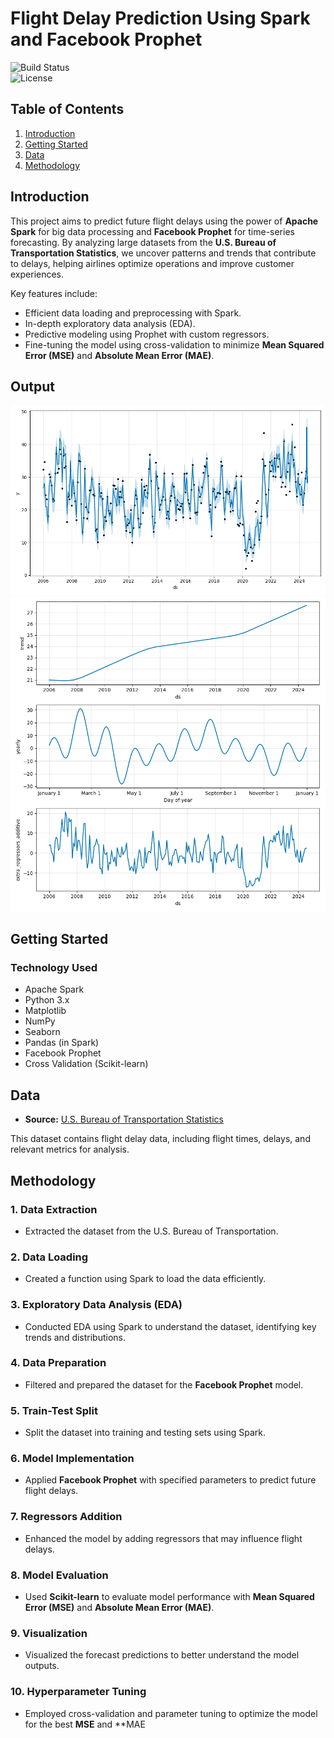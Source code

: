 # Flight Delay Prediction Using Spark and Facebook Prophet

![Build Status](https://img.shields.io/badge/build-passing-brightgreen)  
![License](https://img.shields.io/badge/license-MIT-blue.svg)

## Table of Contents

1. [Introduction](#introduction)
2. [Getting Started](#getting-started)
3. [Data](#data)
4. [Methodology](#methodology)

## Introduction

This project aims to predict future flight delays using the power of **Apache Spark** for big data processing and **Facebook Prophet** for time-series forecasting. By analyzing large datasets from the **U.S. Bureau of Transportation Statistics**, we uncover patterns and trends that contribute to delays, helping airlines optimize operations and improve customer experiences.

Key features include:
- Efficient data loading and preprocessing with Spark.
- In-depth exploratory data analysis (EDA).
- Predictive modeling using Prophet with custom regressors.
- Fine-tuning the model using cross-validation to minimize **Mean Squared Error (MSE)** and **Absolute Mean Error (MAE)**.

## Output
![Forcast](https://github.com/Alexny1992/JetBlue-Flight-Delay-Prediction/blob/main/image/Forcast.png)
![Forcast Components](https://github.com/Alexny1992/JetBlue-Flight-Delay-Prediction/blob/main/image/Forcast_Components.png)

## Getting Started

### Technology Used

- Apache Spark
- Python 3.x
- Matplotlib
- NumPy
- Seaborn
- Pandas (in Spark)
- Facebook Prophet
- Cross Validation (Scikit-learn)

## Data

- **Source:** [U.S. Bureau of Transportation Statistics](https://www.transtats.bts.gov/)
  
This dataset contains flight delay data, including flight times, delays, and relevant metrics for analysis.

## Methodology

### 1. Data Extraction
- Extracted the dataset from the U.S. Bureau of Transportation.

### 2. Data Loading
- Created a function using Spark to load the data efficiently.

### 3. Exploratory Data Analysis (EDA)
- Conducted EDA using Spark to understand the dataset, identifying key trends and distributions.

### 4. Data Preparation
- Filtered and prepared the dataset for the **Facebook Prophet** model.

### 5. Train-Test Split
- Split the dataset into training and testing sets using Spark.

### 6. Model Implementation
- Applied **Facebook Prophet** with specified parameters to predict future flight delays.

### 7. Regressors Addition
- Enhanced the model by adding regressors that may influence flight delays.

### 8. Model Evaluation
- Used **Scikit-learn** to evaluate model performance with **Mean Squared Error (MSE)** and **Absolute Mean Error (MAE)**.

### 9. Visualization
- Visualized the forecast predictions to better understand the model outputs.

### 10. Hyperparameter Tuning
- Employed cross-validation and parameter tuning to optimize the model for the best **MSE** and **MAE
